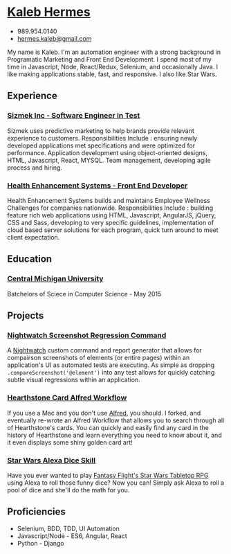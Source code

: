 # [Kaleb Hermes](http://www.kalebhermes.com/resume_kaleb_hermes.pdf)

* 989.954.0140
* hermes.kaleb@gmail.com

My name is Kaleb. I'm an automation engineer with a strong background in Programatic Marketing and Front End Development. I spend most of my time in Javascript, Node, React/Redux, Selenium, and occasionally Java. I like making applications stable, fast, and responsive. I also like Star Wars.

## Experience
### [Sizmek Inc - Software Engineer in Test](https://www.sizmek.com)
Sizmek uses predictive marketing to help brands provide relevant experience to customers. Responsibilities Include : ensuring newly developed applications met specifications and were optimized for performance. Application development using object-oriented designs, HTML, Javascript, React, MYSQL. Team management, developing agile process and hiring.

### [Health Enhancement Systems - Front End Developer](https://www.healthenhancementsystems.com)
Health Enhancement Systems builds and maintains Employee Wellness Challenges for companies nationwide. Responsibilities Include : building feature rich web applications using HTML, Javascript, AngularJS, jQuery, CSS and Sass, developing to very specific guidelines, implementation of cloud based server solutions for each program, quick turn around to meet client expectation.

## Education
### [Central Michigan University](https://www.cmich.edu)
Batchelors of Sciece in Computer Science - May 2015

## Projects
### [Nightwatch Screenshot Regression Command](https://www.github.com)
A [Nightwatch](https://www.nightwatchjs.org) custom command and report generator that allows for compairson screenshots of elements (or entire pages) within an application's UI as automated tests are executing. As simple as dropping `.compareScreenshot('@element')` into any test allows for quickly catching subtle visual regressions within an application.

### [Hearthstone Card Alfred Workflow](https://github.com/kalebhermes/alfred-hearthstone)
If you use a Mac and you don't use [Alfred](https://www.alfredapp.com/), you should. I forked, and eventually re-wrote an Alfred Workflow that allows you to search through all of Hearthstone's cards. You can quickly and easily find any card in the history of Hearthstone and learn everything you need to know about it, and it even displays some shiny golden card art! 

### [Star Wars Alexa Dice Skill](https://www.amazon.com/kalebhermes-com-Rebel-Dice/dp/B06XJ6Z9D7/ref=sr_1_1?s=digital-skills&ie=UTF8&qid=1511294343&sr=1-1&keywords=rebel+dice)
Have you ever wanted to play [Fantasy Flight's Star Wars Tabletop RPG](https://www.fantasyflightgames.com/en/starwarsrpg/) using Alexa to roll those funny dice? Now you can! Simply ask Alexa to roll a pool of dice and she'll do the math for you. 

## Proficiencies
* Selenium, BDD, TDD, UI Automation
* Javascript/Node - ES6, Angular, React
* Python - Django